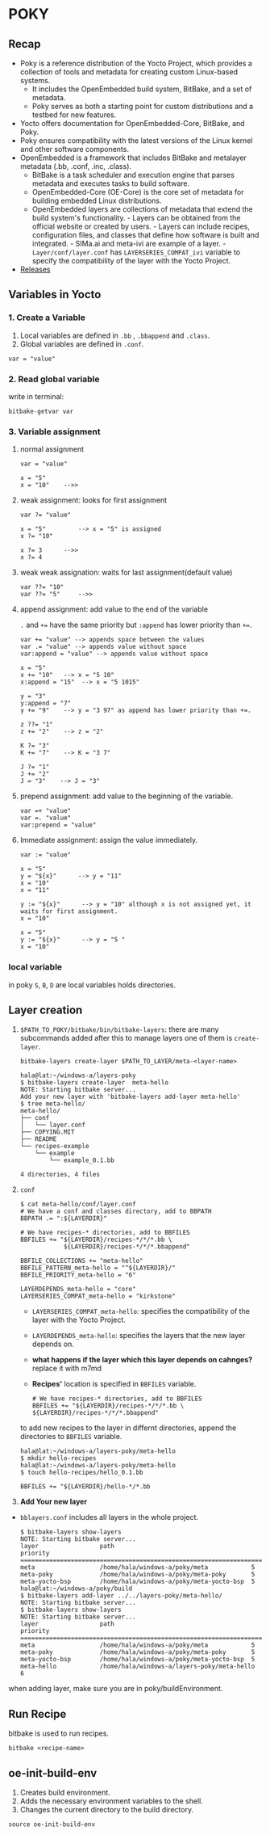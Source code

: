 # POKY

## Recap

- Poky is a reference distribution of the Yocto Project, which provides a collection of tools and metadata for creating custom Linux-based systems.
  - It includes the OpenEmbedded build system, BitBake, and a set of metadata.
  - Poky serves as both a starting point for custom distributions and a testbed for new features.
- Yocto offers documentation for OpenEmbedded-Core, BitBake, and Poky.
- Poky ensures compatibility with the latest versions of the Linux kernel and other software components.
- OpenEmbedded is a framework that includes BitBake and metalayer metadata (.bb, .conf, .inc, .class).
  - BitBake is a task scheduler and execution engine that parses metadata and executes tasks to build software.
  - OpenEmbedded-Core (OE-Core) is the core set of metadata for building embedded Linux distributions.
  - OpenEmbedded layers are collections of metadata that extend the build system's functionality.
        - Layers can be obtained from the official website or created by users.
        - Layers can include recipes, configuration files, and classes that define how software is built and integrated.
        - SIMa.ai and meta-ivi are example of a layer.
        - `Layer/conf/layer.conf` has `LAYERSERIES_COMPAT_ivi` variable to specify the compatibility of the layer with the Yocto Project.
- [Releases](https://wiki.yoctoproject.org/wiki/Releases)

## Variables in Yocto

### 1. Create a Variable

1. Local variables are defined in `.bb` , `.bbappend` and `.class`.
2. Global variables are defined in `.conf`.

```YOCTO
var = "value"
```

### 2. Read global variable

write in terminal:

```YOCTO
bitbake-getvar var
```

### 3. Variable assignment

1. normal assignment

    ```YOCTO
    var = "value"
    ```

    ```YOCTO
    x = "5"        
    x = "10"    -->>
    ```

2. weak assignment: looks for first assignment

    ```YOCTO
    var ?= "value"
    ```

    ```YOCTO
    x = "5"         --> x = "5" is assigned
    x ?= "10"
    ```

    ```YOCTO
    x ?= 3      -->>
    x ?= 4
    ```

3. weak weak assignation: waits for last assignment(default value)

    ```YOCTO
    var ??= "10"
    var ??= "5"     -->> 
    ```

4. append assignment: add value to the end of the variable

    `.` and `+=` have the same priority but `:append` has lower priority than `+=`.

    ```YOCTO
    var += "value" --> appends space between the values
    var .= "value" --> appends value without space
    var:append = "value" --> appends value without space
    ```

    ```YOCTO
    x = "5"
    x += "10"   --> x = "5 10"
    x:append = "15"  --> x = "5 1015"

    y = "3"
    y:append = "7"
    y += "9"    --> y = "3 97" as append has lower priority than +=.

    z ??= "1"
    z += "2"    --> z = "2"

    K ?= "3"
    K += "7"    --> K = "3 7"

    J ?= "1"
    J += "2"  
    J = "3"    --> J = "3"
    ```

5. prepend assignment: add value to the beginning of the variable.

    ```YOCTO
    var =+ "value"
    var =. "value"
    var:prepend = "value"
    ```

6. Immediate assignment: assign the value immediately.

    ```YOCTO
    var := "value"
    ```

    ```YOCTO
    x = "5"
    y = "${x}"      --> y = "11"
    x = "10"
    x = "11"
    ```

    ```YOCTO
    y := "${x}"      --> y = "10" although x is not assigned yet, it waits for first assignment.
    x = "10"
    ```

    ```YOCTO
    x = "5"
    y := "${x}"      --> y = "5 "
    x = "10"
    ```

### local variable

in poky `S`, `B`, `D` are local variables holds directories.

## Layer creation

1. `$PATH_TO_POKY/bitbake/bin/bitbake-layers`: there are many subcommands added after this to manage layers one of them is `create-layer`.

    ```YOCTO
    bitbake-layers create-layer $PATH_TO_LAYER/meta-<layer-name>
    ```

    ```console
    hala@lat:~/windows-a/layers-poky
    $ bitbake-layers create-layer  meta-hello
    NOTE: Starting bitbake server...
    Add your new layer with 'bitbake-layers add-layer meta-hello'
    $ tree meta-hello/
    meta-hello/
    ├── conf
    │   └── layer.conf
    ├── COPYING.MIT
    ├── README
    └── recipes-example
        └── example
            └── example_0.1.bb

    4 directories, 4 files
    ```

1. `conf`

    ```console
    $ cat meta-hello/conf/layer.conf
    # We have a conf and classes directory, add to BBPATH
    BBPATH .= ":${LAYERDIR}"
    
    # We have recipes-* directories, add to BBFILES
    BBFILES += "${LAYERDIR}/recipes-*/*/*.bb \
                ${LAYERDIR}/recipes-*/*/*.bbappend"
    
    BBFILE_COLLECTIONS += "meta-hello"
    BBFILE_PATTERN_meta-hello = "^${LAYERDIR}/"
    BBFILE_PRIORITY_meta-hello = "6"
    
    LAYERDEPENDS_meta-hello = "core"
    LAYERSERIES_COMPAT_meta-hello = "kirkstone"
    ```

    - `LAYERSERIES_COMPAT_meta-hello`: specifies the compatibility of the layer with the Yocto Project.
    - `LAYERDEPENDS_meta-hello`: specifies the layers that the new layer depends on.
    - **what happens if the layer which this layer depends on cahnges?** replace it with m7md
    - **Recipes'** location is specified in `BBFILES` variable.

        ```bitbake
        # We have recipes-* directories, add to BBFILES
        BBFILES += "${LAYERDIR}/recipes-*/*/*.bb \
        ${LAYERDIR}/recipes-*/*/*.bbappend"
        ```

    to add new recipes to the layer in differnt directories, append the directories to `BBFILES` variable.

    ```console
    hala@lat:~/windows-a/layers-poky/meta-hello
    $ mkdir hello-recipes
    hala@lat:~/windows-a/layers-poky/meta-hello
    $ touch hello-recipes/hello_0.1.bb
    ```

    ```bitbake
    BBFILES += "${LAYERDIR}/hello-*/*.bb
    ```

2. **Add Your new layer**

- `bblayers.conf` includes all layers in the whole project.

    ```console
    $ bitbake-layers show-layers
    NOTE: Starting bitbake server...
    layer                 path                                      priority
    ==========================================================================
    meta                  /home/hala/windows-a/poky/meta            5
    meta-poky             /home/hala/windows-a/poky/meta-poky       5
    meta-yocto-bsp        /home/hala/windows-a/poky/meta-yocto-bsp  5
    hala@lat:~/windows-a/poky/build
    $ bitbake-layers add-layer ../../layers-poky/meta-hello/
    NOTE: Starting bitbake server...
    $ bitbake-layers show-layers
    NOTE: Starting bitbake server...
    layer                 path                                      priority
    ==========================================================================
    meta                  /home/hala/windows-a/poky/meta            5
    meta-poky             /home/hala/windows-a/poky/meta-poky       5
    meta-yocto-bsp        /home/hala/windows-a/poky/meta-yocto-bsp  5
    meta-hello            /home/hala/windows-a/layers-poky/meta-hello  6
    ```

when adding layer, make sure you are in poky/buildEnvironment.

## Run Recipe

bitbake is used to run recipes.

```console
bitbake <recipe-name>
```

## oe-init-build-env

1. Creates build environment.
2. Adds the necessary environment variables to the shell.
3. Changes the current directory to the build directory.

```console
source oe-init-build-env
```

